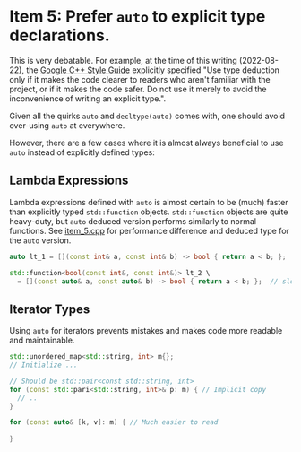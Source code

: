 # Item 5: Prefer `auto` to explicit type declarations.

This is very debatable. For example, at the time of this writing (2022-08-22), the [Google C++ Style Guide](https://google.github.io/styleguide/cppguide.html#Type_deduction) explicitly specified "Use type deduction only if it makes the code clearer to readers who aren't familiar with the project, or if it makes the code safer. Do not use it merely to avoid the inconvenience of writing an explicit type.".

Given all the quirks `auto` and `decltype(auto)` comes with, one should avoid over-using `auto` at everywhere.

However, there are a few cases where it is almost always beneficial to use `auto` instead of explicitly defined types:

## Lambda Expressions

Lambda expressions defined with `auto` is almost certain to be (much) faster than explicitly typed `std::function` objects. `std::function` objects are quite heavy-duty, but `auto` deduced version performs similarly to normal functions. See [item_5.cpp](item_5.cpp) for performance difference and deduced type for the `auto` version.

```c++
auto lt_1 = [](const int& a, const int& b) -> bool { return a < b; };  // faster

std::function<bool(const int&, const int&)> lt_2 \
  = [](const auto& a, const auto& b) -> bool { return a < b; };  // slower
```

## Iterator Types

Using `auto` for iterators prevents mistakes and makes code more readable and maintainable.

```c++
std::unordered_map<std::string, int> m{};
// Initialize ...

// Should be std::pair<const std::string, int>
for (const std::pari<std::string, int>& p: m) { // Implicit copy
  // .. 
}

for (const auto& [k, v]: m) { // Much easier to read
  
}
```
